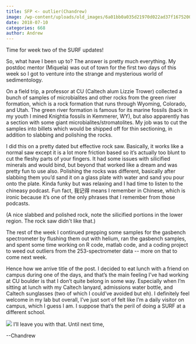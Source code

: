 ```yaml
---
title: SFP <- outlier(Chandrew)
image: /wp-content/uploads/old_images/6a01bb0a035d21970d022ad37f1675200d-pi.jpg
date: 2018-07-10
categories: 668
author: Andrew
---
```



Time for week two of the SURF updates!

So, what have I been up to? The answer is pretty much everything. My postdoc mentor (Miquela) was out of town for the first two days of this week so I got to venture into the strange and mysterious world of sedimentology.

On a field trip, a professor at CU (Caltech alum Lizzie Trower) collected a bunch of samples of microbialites and other rocks from the green river formation, which is a rock formation that runs through Wyoming, Colorado, and Utah. The green river formation is famous for its marine fossils (back in my youth I mined Knightia fossils in Kemmerer, WY), but also apparently has a section with some giant microbialites/stromatolites. My job was to cut the samples into billets which would be shipped off for thin sectioning, in addition to slabbing and polishing the rocks.

I did this on a pretty dated but effective rock saw. Basically, it works like a normal saw except it is a lot more friction based so it’s actually too blunt to cut the fleshy parts of your fingers. It had some issues with silicified minerals and would bind, but beyond that worked like a dream and was pretty fun to use also. Polishing the rocks was different, basically after slabbing them you’d sand it on a glass plate with water and sand you pour onto the plate. Kinda funky but was relaxing and I had time to listen to the chineasy podcast. Fun fact, 我记得 means I remember in Chinese, which is ironic because it’s one of the only phrases that I remember from those podcasts.

(A nice slabbed and polished rock, note the silicified portions in the lower region. The rock saw didn't like that.)

The rest of the week I continued prepping some samples for the gasbench spectrometer by flushing them out with helium, ran the gasbench samples, and spent some time working on R code, matlab code, and a coding project to weed out outliers from the 253-spectrometer data -- more on that to come next week.

Hence how we arrive title of the post. I decided to eat lunch with a friend on campus during one of the days, and that’s the main feeling I’ve had working at CU boulder is that I don’t quite belong in some way. Especially when I’m sitting at lunch with my Caltech lanyard, admissions water bottle, and Caltech sunglasses (two of which I could’ve avoided but eh). I definitely feel welcome in my lab but overall, I’ve just sort of felt like I’m a daily visitor on campus, which I guess I am. I suppose that’s the peril of doing a SURF at a different school.


![](/old_images/caltech_as_it_happens/6a0105349b8251970b022ad39eec48200b.jpg)
I’ll leave you with that. Until next time,

--Chandrew

